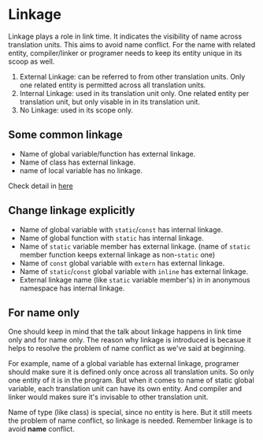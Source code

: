 # Linkage

Linkage plays a role in link time. It indicates the visibility of name across
translation units. This aims to avoid name conflict. For the name with related
entity, compiler/linker or programer needs to keep its entity unique in its
scoop as well.

1. External Linkage: can be referred to from other translation units. Only one
   related entity is permitted across all translation units.
2. Internal Linkage: used in its translation unit only. One related entity per
   translation unit, but only visable in in its translation unit.
3. No Linkage: used in its scope only.

## Some common linkage

- Name of global variable/function has external linkage.
- Name of class has external linkage.
- name of local variable has no linkage.

Check detail in [here](https://en.cppreference.com/w/cpp/language/storage_duration)

## Change linkage explicitly

- Name of global variable with `static`/`const` has internal linkage.
- Name of global function with `static` has internal linkage.
- Name of `static` variable member  has external linkage. (name of `static`
  member function keeps external linkage as non-`static` one)
- Name of `const` global variable with `extern` has external linkage.
- Name of `static`/`const` global variable with `inline` has external linkage.
- External linkage name (like `static` variable member's) in in anonymous
  namespace has internal linkage.

## For name only

One should keep in mind that the talk about linkage happens in link time only
and for name only. The reason why linkage is introduced is becasue it helps to
resolve the problem of name conflict as we've said at beginning.

For example, name of a global variable has external linkage, programer should
make sure it is defined only once across all translation units. So only one
entity of it is in the program. But when it comes to name of static global
variable, each translation unit can have its own entity. And compiler and
linker would makes sure it's invisable to other translation unit.

Name of type (like class) is special, since no entity is here. But it still
meets the problem of name conflict, so linkage is needed. Remember linkage is
to avoid **name** conflict.
